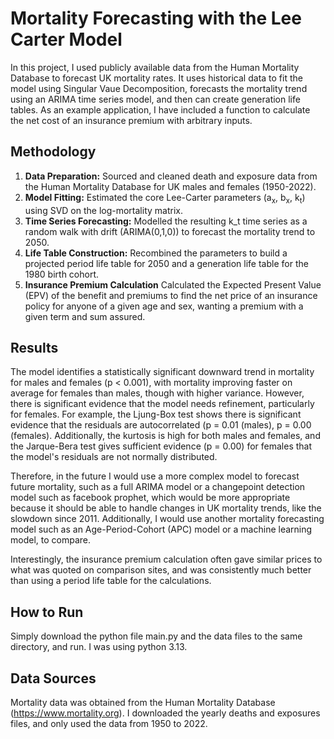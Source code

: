# Mortality Forecasting with the Lee Carter Model
In this project, I used publicly available data from the Human Mortality Database to forecast UK mortality rates. It uses historical data to fit the model using Singular Vaue Decomposition, forecasts the mortality trend using an ARIMA time series model, and then can create generation life tables. As an example application, I have included a function to calculate the net cost of an insurance premium with arbitrary inputs.

## Methodology
1.  **Data Preparation:** Sourced and cleaned death and exposure data from the Human Mortality Database for UK males and females (1950-2022).
2.  **Model Fitting:** Estimated the core Lee-Carter parameters (a<sub>x</sub>, b<sub>x</sub>, k<sub>t</sub>) using SVD on the log-mortality matrix.
3.  **Time Series Forecasting:** Modelled the resulting k_t time series as a random walk with drift (ARIMA(0,1,0)) to forecast the mortality trend to 2050.
4.  **Life Table Construction:** Recombined the parameters to build a projected period life table for 2050 and a generation life table for the 1980 birth cohort.
5.  **Insurance Premium Calculation** Calculated the Expected Present Value (EPV) of the benefit and premiums to find the net price of an insurance policy for anyone of a given age and sex, wanting a premium with a given term and sum assured.

## Results
The model identifies a statistically significant downward trend in mortality for males and females (p < 0.001), with mortality improving faster on average for females than males, though with higher variance. However, there is significant evidence that the model needs refinement, particularly for females. For example, the Ljung-Box test shows there is significant evidence that the residuals are autocorrelated (p = 0.01 (males), p = 0.00 (females). Additionally, the kurtosis is high for both males and females, and the Jarque-Bera test gives sufficient evidence (p = 0.00) for females that the model's residuals are not normally distributed.

Therefore, in the future I would use a more complex model to forecast future mortality, such as a full ARIMA model or a changepoint detection model such as facebook prophet, which would be more appropriate because it should be able to handle changes in UK mortality trends, like the slowdown since 2011. Additionally, I would use another mortality forecasting model such as an Age-Period-Cohort (APC) model or a machine learning model, to compare.

Interestingly, the insurance premium calculation often gave similar prices to what was quoted on comparison sites, and was consistently much better than using a period life table for the calculations.

## How to Run
Simply download the python file main.py and the data files to the same directory, and run. I was using python 3.13.

## Data Sources
Mortality data was obtained from the Human Mortality Database (https://www.mortality.org). I downloaded the yearly deaths and exposures files, and only used the data from 1950 to 2022.
